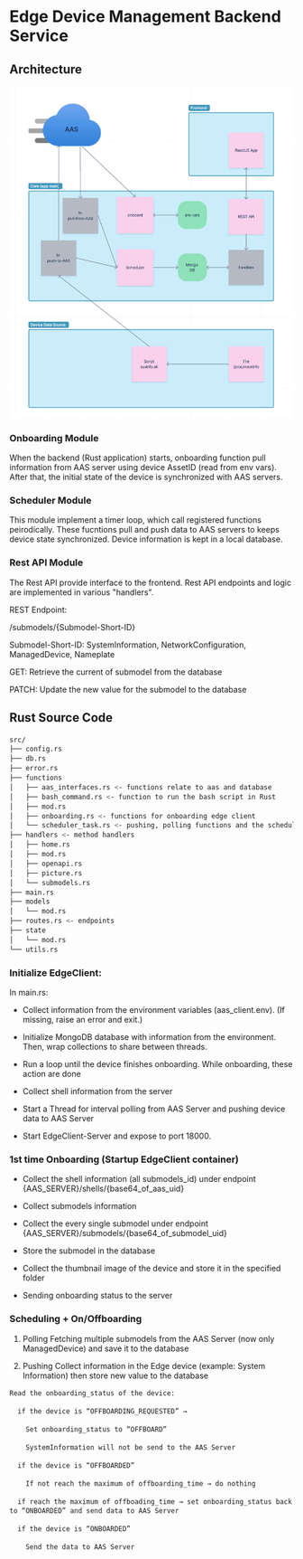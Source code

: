 
# Edge Device Management Backend Service

## Architecture 

![plot](./images/backend-arche.png)


### Onboarding Module
When the backend (Rust application) starts, onboarding function pull information from AAS server using device AssetID (read from env vars). After that, 
the initial state of the device is synchronized with AAS servers.

### Scheduler Module

This module implement a timer loop, which call registered functions peirodically. These fucntions pull and push data to AAS servers to keeps 
device state synchronized. Device information is kept in a local database.

### Rest API Module
The Rest API provide interface to the frontend. Rest API endpoints and logic are implemented in various "handlers".

REST Endpoint:

/submodels/{Submodel-Short-ID}

Submodel-Short-ID: SystemInformation, NetworkConfiguration, ManagedDevice, Nameplate

GET: Retrieve the current of submodel from the database

PATCH: Update the new value for the submodel to the database



## Rust Source Code

```bash
src/
├── config.rs
├── db.rs
├── error.rs
├── functions
│   ├── aas_interfaces.rs <- functions relate to aas and database 
│   ├── bash_command.rs <- function to run the bash script in Rust
│   ├── mod.rs 
│   ├── onboarding.rs <- functions for onboarding edge client
│   └── scheduler_task.rs <- pushing, polling functions and the scheduler
├── handlers <- method handlers
│   ├── home.rs
│   ├── mod.rs
│   ├── openapi.rs
│   ├── picture.rs
│   └── submodels.rs
├── main.rs
├── models
│   └── mod.rs
├── routes.rs <- endpoints
├── state
│   └── mod.rs
└── utils.rs

```


### Initialize EdgeClient:

In main.rs:

* Collect information from the environment variables (aas_client.env). (If missing, raise an error and exit.)

* Initialize MongoDB database with information from the environment. Then, wrap collections to share between threads.

* Run a loop until the device finishes onboarding. While onboarding, these action are done

* Collect shell information from the server

* Start a Thread for interval polling from AAS Server and pushing device data to AAS Server

* Start EdgeClient-Server and expose to port 18000.

### 1st time Onboarding (Startup EdgeClient container)

* Collect the shell information (all submodels_id) under endpoint {AAS_SERVER}/shells/{base64_of_aas_uid}

* Collect submodels information

* Collect the every single submodel under endpoint {AAS_SERVER}/submodels/{base64_of_submodel_uid}

* Store the submodel in the database

* Collect the thumbnail image of the device and store it in the specified folder

* Sending onboarding status to the server

### Scheduling + On/Offboarding
1. Polling
Fetching multiple submodels from the AAS Server (now only ManagedDevice) and save it to the database

2. Pushing
Collect information in the Edge device (example: System Information) then store new value to the database

```
Read the onboarding_status of the device:

  if the device is “OFFBOARDING_REQUESTED” → 

    Set onboarding_status to “OFFBOARD”

    SystemInformation will not be send to the AAS Server

  if the device is “OFFBOARDED” 

    If not reach the maximum of offboarding_time → do nothing

  if reach the maximum of offboading_time → set onboarding_status back to “ONBOARDED” and send data to AAS Server

  if the device is “ONBOARDED”

    Send the data to AAS Server
```